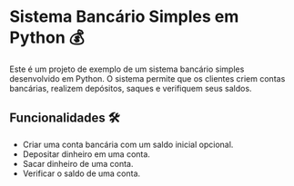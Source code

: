 # Sistema Bancário Simples em Python 💰

Este é um projeto de exemplo de um sistema bancário simples desenvolvido em Python. O sistema permite que os clientes criem contas bancárias, realizem depósitos, saques e verifiquem seus saldos.

## Funcionalidades 🛠️

- Criar uma conta bancária com um saldo inicial opcional.
- Depositar dinheiro em uma conta.
- Sacar dinheiro de uma conta.
- Verificar o saldo de uma conta.
